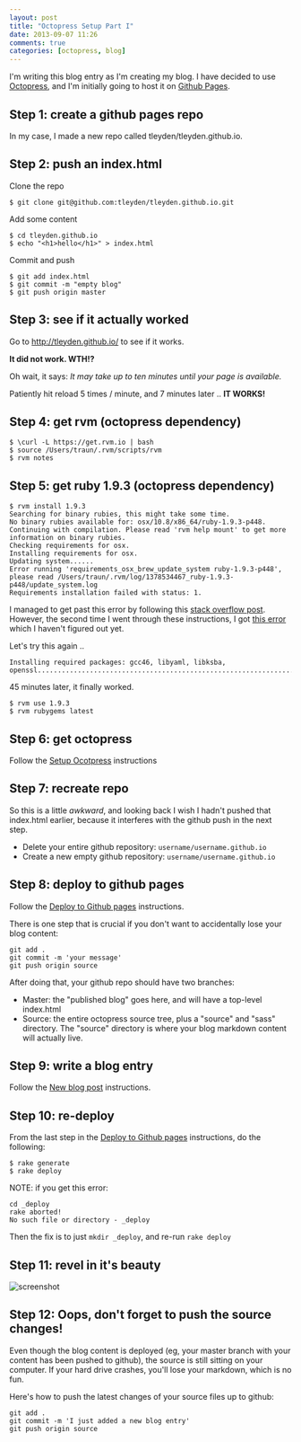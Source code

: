 ```yaml
---
layout: post
title: "Octopress Setup Part I"
date: 2013-09-07 11:26
comments: true
categories: [octopress, blog]
---
```


I'm writing this blog entry as I'm creating my blog.  I have decided to use [Octopress](http://octopress.org/), and I'm initially going to host it on [Github Pages](http://pages.github.com/).

## Step 1: create a github pages repo

In my case, I made a new repo called tleyden/tleyden.github.io.

## Step 2: push an index.html 

Clone the repo

```
$ git clone git@github.com:tleyden/tleyden.github.io.git
```

Add some content

```
$ cd tleyden.github.io
$ echo "<h1>hello</h1>" > index.html
```

Commit and push

```
$ git add index.html
$ git commit -m "empty blog"
$ git push origin master
```

## Step 3: see if it actually worked

Go to http://tleyden.github.io/ to see if it works.

**It did not work.  WTH!?**

Oh wait, it says: *It may take up to ten minutes until your page is available.*

Patiently hit reload 5 times / minute, and 7 minutes later .. **IT WORKS!**


## Step 4: get rvm (octopress dependency)

```
$ \curl -L https://get.rvm.io | bash
$ source /Users/traun/.rvm/scripts/rvm
$ rvm notes
```

## Step 5: get ruby 1.9.3 (octopress dependency)

``` 
$ rvm install 1.9.3
Searching for binary rubies, this might take some time.
No binary rubies available for: osx/10.8/x86_64/ruby-1.9.3-p448.
Continuing with compilation. Please read 'rvm help mount' to get more information on binary rubies.
Checking requirements for osx.
Installing requirements for osx.
Updating system......
Error running 'requirements_osx_brew_update_system ruby-1.9.3-p448',
please read /Users/traun/.rvm/log/1378534467_ruby-1.9.3-p448/update_system.log
Requirements installation failed with status: 1.
```

I managed to get past this error by following this [stack overflow post](http://stackoverflow.com/questions/14113427/brew-update-failed).  However, the second time I went through these instructions, I got [this error](https://gist.github.com/tleyden/f7553a4c5843d553d695) which I haven't figured out yet.

Let's try this again ..

```
Installing required packages: gcc46, libyaml, libksba, openssl......................................................................................................
```

45 minutes later, it finally worked.  
```
$ rvm use 1.9.3
$ rvm rubygems latest
```

## Step 6: get octopress

Follow the [Setup Ocotpress](http://octopress.org/docs/setup/) instructions

## Step 7: recreate repo

So this is a little _awkward_, and looking back I wish I hadn't pushed that index.html earlier, because it interferes with the github push in the next step.

* Delete your entire github repository: `username/username.github.io`
* Create a new empty github repository: `username/username.github.io`

## Step 8: deploy to github pages

Follow the [Deploy to Github pages](http://octopress.org/docs/deploying/github/) instructions.

There is one step that is crucial if you don't want to accidentally lose your blog content:

```
git add .
git commit -m 'your message'
git push origin source
```

After doing that, your github repo should have two branches:

* Master: the "published blog" goes here, and will have a top-level index.html
* Source: the entire octopress source tree, plus a "source" and "sass" directory.  The "source" directory is where your blog markdown content will actually live.

## Step 9: write a blog entry 

Follow the [New blog post](http://octopress.org/docs/blogging/) instructions.

## Step 10: re-deploy 

From the last step in the [Deploy to Github pages](http://octopress.org/docs/deploying/github/) instructions, do the following:

```
$ rake generate
$ rake deploy
```

NOTE: if you get this error:

```
cd _deploy
rake aborted!
No such file or directory - _deploy
```

Then the fix is to just `mkdir _deploy`, and re-run `rake deploy`

## Step 11: revel in it's beauty

![screenshot](http://cl.ly/image/1e2x3I293X3w/Screen%20Shot%202013-09-07%20at%2012.21.57%20AM.png)


## Step 12: Oops, don't forget to push the source changes!

Even though the blog content is deployed (eg, your master branch with your content has been pushed to github), the source is still sitting on your computer.  If your hard drive crashes, you'll lose your markdown, which is no fun.

Here's how to push the latest changes of your source files up to github:

```
git add .
git commit -m 'I just added a new blog entry'
git push origin source
```

